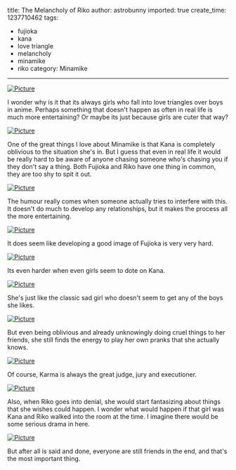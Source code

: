 title: The Melancholy of Riko
author: astrobunny
imported: true
create_time: 1237710462
tags:
- fujioka
- kana
- love triangle
- melancholy
- minamike
- riko
category: Minamike
---
 [![](wp-uploads/2009/03/wpid-minamike11-0-500x281.jpg "Picture")](/images/wp-uploads/2009/03/wpid-minamike11-0.jpg)  
  
I wonder why is it that its always girls who fall into love triangles over boys in anime. Perhaps something that doesn't happen as often in real life is much more entertaining? Or maybe its just because girls are cuter that way?  
<!--more-->  
 [![](wp-uploads/2009/03/wpid-minamike11-1-500x281.jpg "Picture")](/images/wp-uploads/2009/03/wpid-minamike11-1.jpg)  
  
One of the great things I love about Minamike is that Kana is completely oblivious to the situation she's in. But I guess that even in real life it would be really hard to be aware of anyone chasing someone who's chasing you if they don't say a thing. Both Fujioka and Riko have one thing in common, they are too shy to spit it out.  
  
 [![](wp-uploads/2009/03/wpid-minamike11-12-500x281.jpg "Picture")](/images/wp-uploads/2009/03/wpid-minamike11-12.jpg)  
  
The humour really comes when someone actually tries to interfere with this. It doesn't do much to develop any relationships, but it makes the process all the more entertaining.  
  
 [![](wp-uploads/2009/03/wpid-minamike11-2-500x281.jpg "Picture")](/images/wp-uploads/2009/03/wpid-minamike11-2.jpg)  
  
It does seem like developing a good image of Fujioka is very very hard.  
  
 [![](wp-uploads/2009/03/wpid-minamike11-3-500x281.jpg "Picture")](/images/wp-uploads/2009/03/wpid-minamike11-3.jpg)  
  
Its even harder when even girls seem to dote on Kana.  
  
 [![](wp-uploads/2009/03/wpid-minamike11-13-500x281.jpg "Picture")](/images/wp-uploads/2009/03/wpid-minamike11-13.jpg)  
  
She's just like the classic sad girl who doesn't seem to get any of the boys she likes.  
  
 [![](wp-uploads/2009/03/wpid-minamike11-4-500x281.jpg "Picture")](/images/wp-uploads/2009/03/wpid-minamike11-4.jpg)  
  
But even being oblivious and already unknowingly doing cruel things to her friends, she still finds the energy to play her own pranks that she actually knows.  
  
 [![](wp-uploads/2009/03/wpid-minamike11-6-500x281.jpg "Picture")](/images/wp-uploads/2009/03/wpid-minamike11-6.jpg)  
  
Of course, Karma is always the great judge, jury and executioner.  
  
 [![](wp-uploads/2009/03/wpid-minamike11-7-500x281.jpg "Picture")](/images/wp-uploads/2009/03/wpid-minamike11-7.jpg)  
  
Also, when Riko goes into denial, she would start fantasizing about things that she wishes could happen. I wonder what would happen if that girl was Kana and Riko walked into the room at the time. I imagine there would be some serious drama in here.  
  
 [![](wp-uploads/2009/03/wpid-minamike11-16-500x281.jpg "Picture")](/images/wp-uploads/2009/03/wpid-minamike11-16.jpg)  
  
But after all is said and done, everyone are still friends in the end, and that's the most important thing.